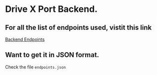 # Drive X Port Backend.


## For all the list of endpoints used, vistit this link

[Backend Endpoints](https://documenter.getpostman.com/view/12641269/2s9YJhwKdu)

## Want to get it in JSON format.
Check the file `endpoints.json`